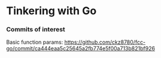 # Tinkering with Go

### Commits of interest

Basic function params: https://github.com/ckz8780/fcc-go/commit/ca444eaa5c25645a2fb774e5f00a713b821bf926
